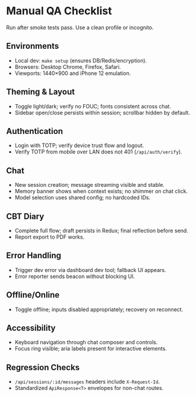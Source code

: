 # Manual QA Checklist

Run after smoke tests pass. Use a clean profile or incognito.

## Environments
- Local dev: `make setup` (ensures DB/Redis/encryption).
- Browsers: Desktop Chrome, Firefox, Safari.
- Viewports: 1440×900 and iPhone 12 emulation.

## Theming & Layout
- Toggle light/dark; verify no FOUC; fonts consistent across chat.
- Sidebar open/close persists within session; scrollbar hidden by default.

## Authentication
- Login with TOTP; verify device trust flow and logout.
- Verify TOTP from mobile over LAN does not 401 (`/api/auth/verify`).

## Chat
- New session creation; message streaming visible and stable.
- Memory banner shows when context exists; no shimmer on chat click.
- Model selection uses shared config; no hardcoded IDs.

## CBT Diary
- Complete full flow; draft persists in Redux; final reflection before send.
- Report export to PDF works.

## Error Handling
- Trigger dev error via dashboard dev tool; fallback UI appears.
- Error reporter sends beacon without blocking UI.

## Offline/Online
- Toggle offline; inputs disabled appropriately; recovery on reconnect.

## Accessibility
- Keyboard navigation through chat composer and controls.
- Focus ring visible; aria labels present for interactive elements.

## Regression Checks
- `/api/sessions/:id/messages` headers include `X-Request-Id`.
- Standardized `ApiResponse<T>` envelopes for non-chat routes.
